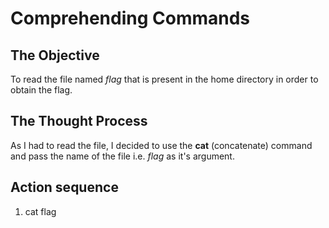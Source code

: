 # Comprehending Commands

## The Objective

To read the file named *flag* that is present in the home directory in order to obtain the flag.

## The Thought Process

As I had to read the file, I decided to use the **cat** (concatenate) command and pass the name of the file i.e. *flag* as it's argument.

## Action sequence

1. cat flag
